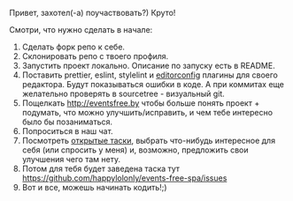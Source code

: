 Привет, захотел(-а) поучаствовать?) Круто!

Смотри, что нужно сделать в начале:

1. Сделать форк репо к себе.
2. Склонировать репо с твоего профиля.
3. Запустить проект локально. Описание по запуску есть в README.
4. Поставить prettier, eslint, stylelint и [editorconfig](https://editorconfig.org/) плагины для своего редактора. Будут показываться ошибки в коде.
А при коммитах еще желательно проверять в sourcetree - визуальный git.
5. Пощелкать http://eventsfree.by чтобы больше понять проект + подумать, что можно улучшить/исправить, и чем тебе интересно было бы позаниматься.
6. Попроситься в наш чат.
7. Посмотреть [открытые таски](https://docs.google.com/spreadsheets/d/1is3mJZEq4amv1D4pN7zLpdoa4ht0wSxRyjQzZyb0Zxc), выбрать что-нибудь интересное для себя (или спросить у меня) и, возможно, предложить свои улучшения чего там нету.
8. Потом для тебя будет заведена таска тут https://github.com/happylolonly/events-free-spa/issues
9. Вот и все, можешь начинать кодить!;)

